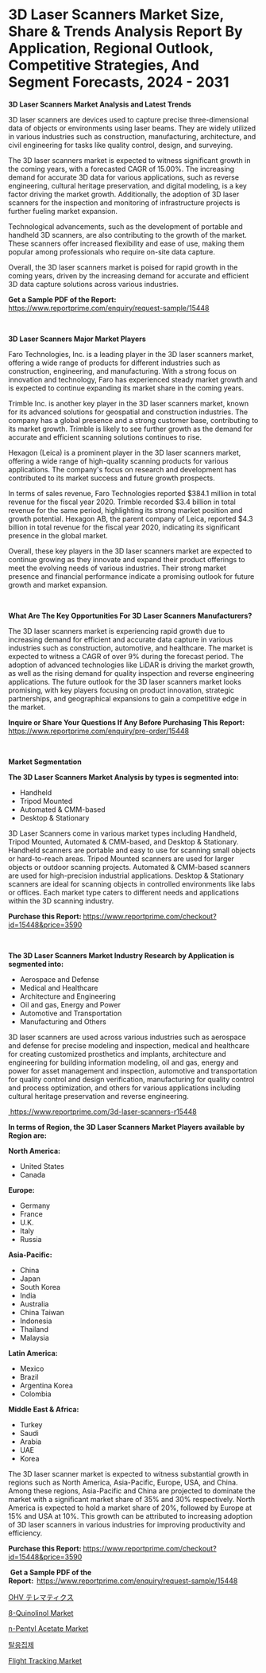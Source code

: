 <p><h1>3D Laser Scanners Market Size, Share & Trends Analysis Report By Application, Regional Outlook, Competitive Strategies, And Segment Forecasts, 2024 - 2031</h1></p><p><strong>3D Laser Scanners Market Analysis and Latest Trends</strong></p>
<p><p>3D laser scanners are devices used to capture precise three-dimensional data of objects or environments using laser beams. They are widely utilized in various industries such as construction, manufacturing, architecture, and civil engineering for tasks like quality control, design, and surveying.</p><p>The 3D laser scanners market is expected to witness significant growth in the coming years, with a forecasted CAGR of 15.00%. The increasing demand for accurate 3D data for various applications, such as reverse engineering, cultural heritage preservation, and digital modeling, is a key factor driving the market growth. Additionally, the adoption of 3D laser scanners for the inspection and monitoring of infrastructure projects is further fueling market expansion.</p><p>Technological advancements, such as the development of portable and handheld 3D scanners, are also contributing to the growth of the market. These scanners offer increased flexibility and ease of use, making them popular among professionals who require on-site data capture.</p><p>Overall, the 3D laser scanners market is poised for rapid growth in the coming years, driven by the increasing demand for accurate and efficient 3D data capture solutions across various industries.</p></p>
<p><strong>Get a Sample PDF of the Report:&nbsp;</strong> <a href="https://www.reportprime.com/enquiry/request-sample/15448">https://www.reportprime.com/enquiry/request-sample/15448</a></p>
<p>&nbsp;</p>
<p><strong>3D Laser Scanners Major Market Players</strong></p>
<p><p>Faro Technologies, Inc. is a leading player in the 3D laser scanners market, offering a wide range of products for different industries such as construction, engineering, and manufacturing. With a strong focus on innovation and technology, Faro has experienced steady market growth and is expected to continue expanding its market share in the coming years.</p><p>Trimble Inc. is another key player in the 3D laser scanners market, known for its advanced solutions for geospatial and construction industries. The company has a global presence and a strong customer base, contributing to its market growth. Trimble is likely to see further growth as the demand for accurate and efficient scanning solutions continues to rise.</p><p>Hexagon (Leica) is a prominent player in the 3D laser scanners market, offering a wide range of high-quality scanning products for various applications. The company's focus on research and development has contributed to its market success and future growth prospects.</p><p>In terms of sales revenue, Faro Technologies reported $384.1 million in total revenue for the fiscal year 2020. Trimble recorded $3.4 billion in total revenue for the same period, highlighting its strong market position and growth potential. Hexagon AB, the parent company of Leica, reported $4.3 billion in total revenue for the fiscal year 2020, indicating its significant presence in the global market.</p><p>Overall, these key players in the 3D laser scanners market are expected to continue growing as they innovate and expand their product offerings to meet the evolving needs of various industries. Their strong market presence and financial performance indicate a promising outlook for future growth and market expansion.</p></p>
<p>&nbsp;</p>
<p><strong>What Are The Key Opportunities For 3D Laser Scanners Manufacturers?</strong></p>
<p><p>The 3D laser scanners market is experiencing rapid growth due to increasing demand for efficient and accurate data capture in various industries such as construction, automotive, and healthcare. The market is expected to witness a CAGR of over 9% during the forecast period. The adoption of advanced technologies like LiDAR is driving the market growth, as well as the rising demand for quality inspection and reverse engineering applications. The future outlook for the 3D laser scanners market looks promising, with key players focusing on product innovation, strategic partnerships, and geographical expansions to gain a competitive edge in the market.</p></p>
<p><strong>Inquire or Share Your Questions If Any Before Purchasing This Report:</strong> <a href="https://www.reportprime.com/enquiry/pre-order/15448">https://www.reportprime.com/enquiry/pre-order/15448</a></p>
<p>&nbsp;</p>
<p><strong>Market Segmentation</strong></p>
<p><strong>The 3D Laser Scanners Market Analysis by types is segmented into:</strong></p>
<p><ul><li>Handheld</li><li>Tripod Mounted</li><li>Automated & CMM-based</li><li>Desktop & Stationary</li></ul></p>
<p><p>3D Laser Scanners come in various market types including Handheld, Tripod Mounted, Automated & CMM-based, and Desktop & Stationary. Handheld scanners are portable and easy to use for scanning small objects or hard-to-reach areas. Tripod Mounted scanners are used for larger objects or outdoor scanning projects. Automated & CMM-based scanners are used for high-precision industrial applications. Desktop & Stationary scanners are ideal for scanning objects in controlled environments like labs or offices. Each market type caters to different needs and applications within the 3D scanning industry.</p></p>
<p><strong>Purchase this Report:&nbsp;</strong><a href="https://www.reportprime.com/checkout?id=15448&price=3590">https://www.reportprime.com/checkout?id=15448&price=3590</a></p>
<p>&nbsp;</p>
<p><strong>The 3D Laser Scanners Market Industry Research by Application is segmented into:</strong></p>
<p><ul><li>Aerospace and Defense</li><li>Medical and Healthcare</li><li>Architecture and Engineering</li><li>Oil and gas, Energy and Power</li><li>Automotive and Transportation</li><li>Manufacturing and Others</li></ul></p>
<p><p>3D laser scanners are used across various industries such as aerospace and defense for precise modeling and inspection, medical and healthcare for creating customized prosthetics and implants, architecture and engineering for building information modeling, oil and gas, energy and power for asset management and inspection, automotive and transportation for quality control and design verification, manufacturing for quality control and process optimization, and others for various applications including cultural heritage preservation and reverse engineering.</p></p>
<p><a href="https://www.reportprime.com/3d-laser-scanners-r15448">&nbsp;https://www.reportprime.com/3d-laser-scanners-r15448</a></p>
<p><strong>In terms of Region, the 3D Laser Scanners Market Players available by Region are:</strong></p>
<p>
    <p> <strong> North America: </strong>
        <ul>
            <li>United States</li>
            <li>Canada</li>
        </ul>
        </p> 
    <p> <strong> Europe: </strong>
        <ul>
            <li>Germany</li>
            <li>France</li>
            <li>U.K.</li>
            <li>Italy</li>
            <li>Russia</li>
        </ul>
        </p> 
    <p> <strong> Asia-Pacific: </strong>
        <ul>
            <li>China</li>
            <li>Japan</li>
            <li>South Korea</li>
            <li>India</li>
            <li>Australia</li>
            <li>China Taiwan</li>
            <li>Indonesia</li>
            <li>Thailand</li>
            <li>Malaysia</li>
        </ul>
        </p> 
    <p> <strong> Latin America: </strong>
        <ul>
            <li>Mexico</li>
            <li>Brazil</li>
            <li>Argentina Korea</li>
            <li>Colombia</li>
        </ul>
        </p> 
    <p> <strong> Middle East & Africa: </strong>
        <ul>
            <li>Turkey</li>
            <li>Saudi</li>
            <li>Arabia</li>
            <li>UAE</li>
            <li>Korea</li>
        </ul>
    </p>
    </p>
<p><p>The 3D laser scanner market is expected to witness substantial growth in regions such as North America, Asia-Pacific, Europe, USA, and China. Among these regions, Asia-Pacific and China are projected to dominate the market with a significant market share of 35% and 30% respectively. North America is expected to hold a market share of 20%, followed by Europe at 15% and USA at 10%. This growth can be attributed to increasing adoption of 3D laser scanners in various industries for improving productivity and efficiency.</p></p>
<p><strong>Purchase this Report: </strong><a href="https://www.reportprime.com/checkout?id=15448&price=3590">https://www.reportprime.com/checkout?id=15448&price=3590</a></p>
<p>&nbsp;<strong>Get a Sample PDF of the Report:&nbsp;&nbsp;</strong><a href="https://www.reportprime.com/enquiry/request-sample/15448">https://www.reportprime.com/enquiry/request-sample/15448</a></p>
<p><strong></strong></p>
<p><p><a href="https://medium.com/@kelscdowell78456/ohv%E3%83%86%E3%83%AC%E3%83%9E%E3%83%86%E3%82%A3%E3%82%AF%E3%82%B9%E5%B8%82%E5%A0%B4%E8%AA%BF%E6%9F%BB%E3%83%AC%E3%83%9D%E3%83%BC%E3%83%88-%E3%81%9D%E3%81%AE%E6%AD%B4%E5%8F%B2%E3%81%A8%E4%BA%88%E6%B8%AC2031%E5%B9%B4%E3%81%BE%E3%81%A7%E3%81%AE2024-09263f91915d">OHV テレマティクス</a></p><p><a href="https://www.linkedin.com/pulse/8-quinolinol-market-size-growing-forecasted-period-from-2024--uchge?trackingId=TO3Pb2KkODD5YyFcoNH%2BYA%3D%3D">8-Quinolinol Market</a></p><p><a href="https://www.linkedin.com/pulse/n-pentyl-acetate-market-offer-valuable-insights-size-share-trends-3bwwe?trackingId=evZGAniU1lZRHLX4pYmbbQ%3D%3D">n-Pentyl Acetate Market</a></p><p><a href="https://medium.com/@jonatanjast1928/2024%EB%85%84%EB%B6%80%ED%84%B0-2031%EB%85%84%EA%B9%8C%EC%A7%80%EC%9D%98-%ED%83%88%ED%98%88%EC%A0%9C-%EC%8B%9C%EC%9E%A5-%EB%B6%84%EC%84%9D%EA%B3%BC-%ED%81%AC%EA%B8%B0-%EC%98%88%EC%B8%A1-2290bbd201a9">탈응집제</a></p><p><a href="https://medium.com/@liam.mcgrath5645/flight-tracking-nbsp-market-focuses-on-market-share-size-and-projected-forecast-till-2031-93f24a020b53">Flight Tracking Market</a></p></p>
